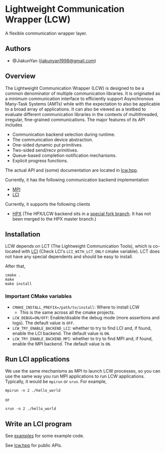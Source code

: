 # Lightweight Communication Wrapper (LCW)
A flexible communication wrapper layer.

## Authors

- \@JiakunYan (jiakunyan1998@gmail.com)

## Overview

The Lightweight Communication Wrapper (LCW) is designed to be a common denominator of multiple communication 
libraries. It is originated as a minimum communication interface to efficiently support 
Asynchronous Many-Task Systems (AMTs) while with the expectation to also be applicable to a broad array of
applications. It can also be viewed as a testbed to evaluate different communication libraries in the contexts
of multithreaded, irregular, fine-grained communications. The major features of its API includes
- Communication backend selection during runtime.
- The communication device abstraction.
- One-sided dynamic put primitives.
- Two-sided send/recv primitives.
- Queue-based completion notification mechanisms.
- Explicit progress functions.

The actual API and (some) documentation are located in [lcw.hpp](src/api/lcw.hpp).

Currently, it has the following communication backend implementation
- [MPI](https://www.mpi-forum.org/)
- [LCI](https://github.com/uiuc-hpc/LC) 

Currently, it supports the following clients
- [HPX](https://github.com/STEllAR-GROUP/hpx) (The HPX/LCW backend sits in a 
  [special fork branch](https://github.com/uiuc-hpc/hpx/tree/lcw-pp). It has 
  not been merged to the HPX master branch.)

## Installation
LCW depends on LCT (The Lightweight Communication Tools), which is co-located with 
[LCI](https://github.com/uiuc-hpc/LC) (Check LCI's `LCI_WITH_LCT_ONLY` cmake variable).
LCT does not have any special dependents and should be easy to install.

After that,
```
cmake .
make
make install
```

### Important CMake variables
- `CMAKE_INSTALL_PREFIX=/path/to/install`: Where to install LCW
  - This is the same across all the cmake projects.
- `LCW_DEBUG=ON/OFF`: Enable/disable the debug mode (more assertions and logs).
  The default value is `OFF`.
- `LCW_TRY_ENABLE_BACKEND_LCI`: whether to try to find LCI and, if found, enable the LCI backend.
  The default value is `ON`.
- `LCW_TRY_ENABLE_BACKEND_MPI`: whether to try to find MPI and, if found, enable the MPI backend.
  The default value is `ON`.

## Run LCI applications

We use the same mechanisms as MPI to launch LCW processes, so you can use the same way
you run MPI applications to run LCW applications. Typically, it would be `mpirun` or
`srun`. For example,
```
mpirun -n 2 ./hello_world
```
or
```
srun -n 2 ./hello_world
```

## Write an LCI program

See [examples](examples) for some example code.

See [lcw.hpp](src/api/lcw.hpp) for public APIs.